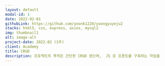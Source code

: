 ```yaml
---
layout: default
modal-id: 1
date: 2022-02-01
githubLink: https://github.com/yoonk1228/yoongyuyeju2
stacks: html5, css, express, axios, mysql2
img: thumbnail1
alt: image-alt
project-date: 2022.02 (1주)
client: Academy
title: CRUD
description: 프로젝트의 목적은 간단한 CRUD 였으며,  JS 로 프론트를 구축하는 작업을 저에게 할당했습니다.  다만, 팀장으로서 역할 부재로 인해, 일정이 밀리게 되었고 좋은 퀄리티가 나오지 못했습니다.  nodeJS 로 front,back 을 구축해 작업했습니다.  로그인/로그아웃, 회원가입, 기능은 완벽했지만, 제 팀장 역할의 부재로 프로젝트 일정을 못 맞춰서, 게시판 기능이 부족한 상태로 마무리하게 되었습니다.
---
```

